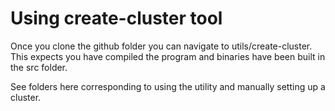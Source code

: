 # Using create-cluster tool

Once you clone the github folder you can navigate to utils/create-cluster. This expects you have compiled the program and binaries have been built in the src folder. 

See folders here corresponding to using the utility and manually setting up a cluster.
